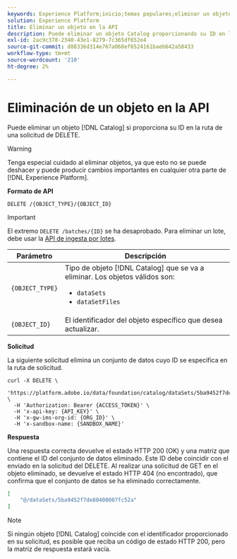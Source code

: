 ```yaml
---
keywords: Experience Platform;inicio;temas populares;eliminar un objeto;servicio de catálogo;api
solution: Experience Platform
title: Eliminar un objeto en la API
description: Puede eliminar un objeto Catalog proporcionando su ID en la ruta de una petición del DELETE.
exl-id: 2ac9c378-2340-43e1-8279-7c365df652e4
source-git-commit: d88336d314e767a068ef6524161baeb642a58433
workflow-type: tm+mt
source-wordcount: '210'
ht-degree: 2%

---
```


# Eliminación de un objeto en la API

Puede eliminar un objeto [!DNL Catalog] si proporciona su ID en la ruta de una solicitud de DELETE.

>[!WARNING]
>
>Tenga especial cuidado al eliminar objetos, ya que esto no se puede deshacer y puede producir cambios importantes en cualquier otra parte de [!DNL Experience Platform].

**Formato de API**

```http
DELETE /{OBJECT_TYPE}/{OBJECT_ID}
```

>[!IMPORTANT]
>
>El extremo `DELETE /batches/{ID}` se ha desaprobado. Para eliminar un lote, debe usar la [API de ingesta por lotes](../../ingestion/batch-ingestion/api-overview.md#delete-a-batch).

| Parámetro | Descripción |
| --- | --- |
| `{OBJECT_TYPE}` | Tipo de objeto [!DNL Catalog] que se va a eliminar. Los objetos válidos son: <ul><li>`dataSets`</li><li>`dataSetFiles`</li></ul> |
| `{OBJECT_ID}` | El identificador del objeto específico que desea actualizar. |

**Solicitud**

La siguiente solicitud elimina un conjunto de datos cuyo ID se especifica en la ruta de solicitud.

```shell
curl -X DELETE \
  'https://platform.adobe.io/data/foundation/catalog/dataSets/5ba9452f7de80400007fc52a' \
  -H 'Authorization: Bearer {ACCESS_TOKEN}' \
  -H 'x-api-key: {API_KEY}' \
  -H 'x-gw-ims-org-id: {ORG_ID}' \
  -H 'x-sandbox-name: {SANDBOX_NAME}'
```

**Respuesta**

Una respuesta correcta devuelve el estado HTTP 200 (OK) y una matriz que contiene el ID del conjunto de datos eliminado. Este ID debe coincidir con el enviado en la solicitud del DELETE. Al realizar una solicitud de GET en el objeto eliminado, se devuelve el estado HTTP 404 (no encontrado), que confirma que el conjunto de datos se ha eliminado correctamente.

```json
[
    "@/dataSets/5ba9452f7de80400007fc52a"
]
```

>[!NOTE]
>
>Si ningún objeto [!DNL Catalog] coincide con el identificador proporcionado en su solicitud, es posible que reciba un código de estado HTTP 200, pero la matriz de respuesta estará vacía.

